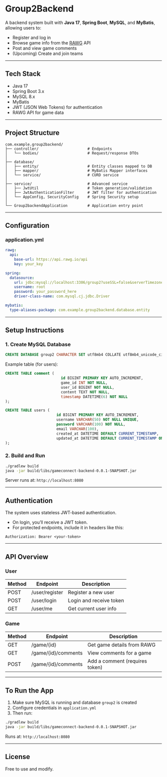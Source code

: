 # Group2Backend

A backend system built with **Java 17**, **Spring Boot**, **MySQL**, and **MyBatis**, allowing users to:

- Register and log in
- Browse game info from the [RAWG](https://rawg.io/apidocs) API
- Post and view game comments
- (Upcoming) Create and join teams

---

## Tech Stack

- Java 17
- Spring Boot 3.x
- MySQL 8.x
- MyBatis
- JWT (JSON Web Tokens) for authentication
- RAWG API for game data

---

## Project Structure

```
com.example.group2backend/
├── controller/                      # Endpoints
│   └── bodies/                      # Request/response DTOs
│
├── database/
│   ├── entity/                      # Entity classes mapped to DB
│   ├── mapper/                      # MyBatis Mapper interfaces
│   └── service/                     # CURD service
│
├── service/                         # Advanced service
│   ├── JwtUtil                      # Token generation/validation
│   ├── JwtAuthenticationFilter      # JWT filter for authentication
│   └── AppConfig, SecurityConfig    # Spring Security setup
│
└── Group2backendApplication         # Application entry point
```

---

## Configuration

### application.yml

```yaml
rawg:
  api:
    base-url: https://api.rawg.io/api
    key: your_key

spring:
  datasource:
    url: jdbc:mysql://localhost:3306/group2?useSSL=false&serverTimezone=UTC&characterEncoding=utf8
    username: root
    password: your_password_here
    driver-class-name: com.mysql.cj.jdbc.Driver

mybatis:
  type-aliases-package: com.example.group2backend.database.entity
```

---

## Setup Instructions

### 1. Create MySQL Database

```sql
CREATE DATABASE group2 CHARACTER SET utf8mb4 COLLATE utf8mb4_unicode_ci;
```

Example table (for users):

```sql
CREATE TABLE comment (
                         id BIGINT PRIMARY KEY AUTO_INCREMENT,
                         game_id INT NOT NULL,
                         user_id BIGINT NOT NULL,
                         content TEXT NOT NULL,
                         timestamp DATETIME(6) NOT NULL
);

CREATE TABLE users (
                       id BIGINT PRIMARY KEY AUTO_INCREMENT,
                       username VARCHAR(50) NOT NULL UNIQUE,
                       password VARCHAR(100) NOT NULL,
                       email VARCHAR(100),
                       created_at DATETIME DEFAULT CURRENT_TIMESTAMP,
                       updated_at DATETIME DEFAULT CURRENT_TIMESTAMP ON UPDATE CURRENT_TIMESTAMP
);
```

### 2. Build and Run

```bash
./gradlew build
java -jar build/libs/gameconnect-backend-0.0.1-SNAPSHOT.jar
```

Server runs at: `http://localhost:8080`

---

## Authentication

The system uses stateless JWT-based authentication.

- On login, you’ll receive a JWT token.
- For protected endpoints, include it in headers like this:

```http
Authorization: Bearer <your-token>
```

---

## API Overview

### User

| Method | Endpoint           | Description               |
|--------|--------------------|---------------------------|
| POST   | /user/register      | Register a new user       |
| POST   | /user/login         | Login and receive token   |
| GET    | /user/me            | Get current user info     |

### Game

| Method | Endpoint                 | Description                     |
|--------|--------------------------|---------------------------------|
| GET    | /game/{id}               | Get game details from RAWG      |
| GET    | /game/{id}/comments      | View comments for a game        |
| POST   | /game/{id}/comments      | Add a comment (requires token)  |

---
## To Run the App

1. Make sure MySQL is running and database `group2` is created
2. Configure credentials in `application.yml`
3. Then run:

```bash
./gradlew build
java -jar build/libs/gameconnect-backend-0.0.1-SNAPSHOT.jar
```

Runs at: `http://localhost:8080`

---

## License

Free to use and modify.
